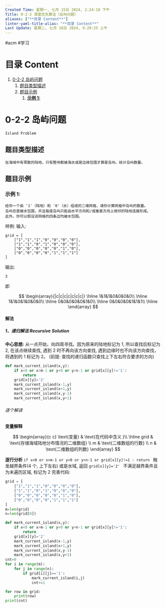 ```yaml
---
Created Time: 星期一, 七月 15日 2024, 2:24:18 下午
Title: 0-2-2 深度优先算法（岛屿问题）
aliases: ["**目录 Content**"]
linter-yaml-title-alias: "**目录 Content**"
Last Update: 星期二, 七月 16日 2024, 9:29:25 上午
---
```


#acm #学习

# **目录 Content**

1. [0-2-2 岛屿问题](#0-2-2%20%E5%B2%9B%E5%B1%BF%E9%97%AE%E9%A2%98)
	1. [题目类型描述](#%E9%A2%98%E7%9B%AE%E7%B1%BB%E5%9E%8B%E6%8F%8F%E8%BF%B0)
	1. [题目示例](#%E9%A2%98%E7%9B%AE%E7%A4%BA%E4%BE%8B)
		1. [**示例 1:**](#**%E7%A4%BA%E4%BE%8B%201:**)



# 0-2-2 岛屿问题
`Island Problem`
## 题目类型描述
	在海域中有零散的陆地，只有整块都被海水或是边缘包围才算是岛屿。统计岛屿数量。
## 题目示例
### **示例 1:**
	给你一个由 '1'（陆地）和 '0'（水）组成的二维网格，请你计算网格中岛屿的数量。
	岛屿总是被水包围，并且每座岛屿只能由水平方向和/或垂直方向上相邻的陆地连接形成。
	此外，你可以假设该网格的四条边均被水包围。
样例:
输入:

```
grid = [
    ["1","1","1","0","0","0","0"],
    ["1","1","0","1","0","0","0"],
    ["0","0","0","0","0","1","0"],
    ["0","0","0","0","1","1","1"]
]
```

输出:

```
3
```

即

$$
\begin{array}{|c|c|c|c|c|c|c|}
\hline
1&1&1&0&0&0&0\\
\hline
1&1&0&1&0&0&0\\
\hline
0&0&0&0&0&1&0\\
\hline
0&0&0&0&1&1&1\\
\hline
\end{array}
$$

#### 解法
##### 1、递归解法 Recursive Solution
**中心思想:**
	从一点开始，向四周寻找。因为原来的陆地标记为 1, 所以查找后标记为 2, 在该点继续查找, 遇到 2 时不再向该方向查找, 遇到边缘时也不向该方向查找，将遇到的 1 标记为 2。
	(前提: 查找的递归函数只查找上下左右符合要求的方向)

```python
def mark_current_island(x,y):
    if x<0 or x>m-1 or y<0 or y>n-1 or grid[x][y]!='1':
        return 
    grid[x][y]='2'
    mark_current_island(x-1,y)
    mark_current_island(x+1,y)
    mark_current_island(x,y-1)
    mark_current_island(x,y+1)
```

###### 逐个解读
  **变量解释**

$$
\begin{array}{c c}
\text{变量} & \text{在代码中含义 }\\
\hline
grid & \text{存储海域陆地分布情况的二维数组} \\
m & \text{二维数组的行数} \\
n & \text{二维数组的列数}
\end{array}
$$

  **逐行分析**
`if x<0 or x>m-1 or y<0 or y>n-1 or grid[x][y]!=1 : return `
触发越界条件(4 个, 上下左右) 或是水域, 返回
`grid[x][y]='2' ` 不满足越界条件且为未遍历区域, 标记为 2
完善代码:

```python
grid = [
    ["1","1","1","0","0","0","0"],
    ["1","1","0","1","0","0","0"],
    ["0","0","0","0","0","1","0"],
    ["0","0","0","0","1","1","1"]
]
m=len(grid)
n=len(grid[0])

def mark_current_island(x,y):
    if x<0 or x>m-1 or y<0 or y>n-1 or grid[x][y]!='1':
        return 
    grid[x][y]='2'
    mark_current_island(x-1,y)
    mark_current_island(x+1,y)
    mark_current_island(x,y-1)
    mark_current_island(x,y+1)
cnt=0
for i in range(m):
    for j in range(n):
        if grid[i][j]=='1':
            mark_current_island(i,j)
            cnt+=1

for row in grid:
    print(row)
print(cnt)
```
